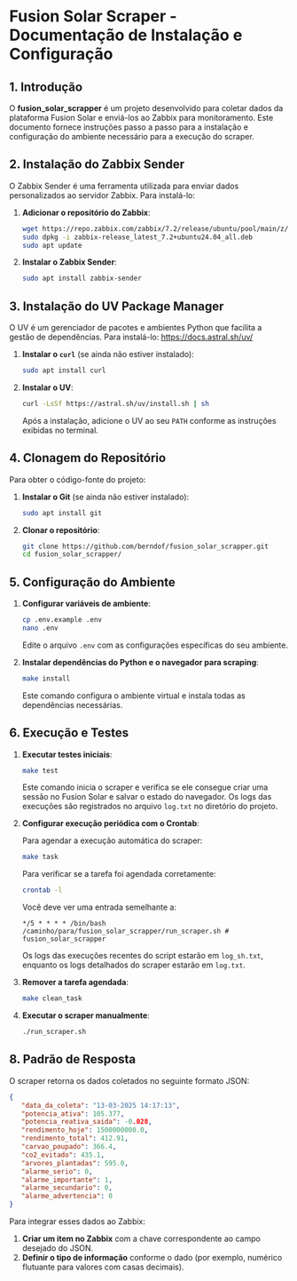 # Fusion Solar Scraper - Documentação de Instalação e Configuração

## 1. Introdução

O **fusion_solar_scrapper** é um projeto desenvolvido para coletar dados da plataforma Fusion Solar e enviá-los ao Zabbix para monitoramento. Este documento fornece instruções passo a passo para a instalação e configuração do ambiente necessário para a execução do scraper.

## 2. Instalação do Zabbix Sender

O Zabbix Sender é uma ferramenta utilizada para enviar dados personalizados ao servidor Zabbix. Para instalá-lo:

1. **Adicionar o repositório do Zabbix**:

   ```bash
   wget https://repo.zabbix.com/zabbix/7.2/release/ubuntu/pool/main/z/zabbix-release/zabbix-release_latest_7.2+ubuntu24.04_all.deb
   sudo dpkg -i zabbix-release_latest_7.2+ubuntu24.04_all.deb
   sudo apt update
   ```

2. **Instalar o Zabbix Sender**:

   ```bash
   sudo apt install zabbix-sender
   ```

## 3. Instalação do UV Package Manager

O UV é um gerenciador de pacotes e ambientes Python que facilita a gestão de dependências. Para instalá-lo:
https://docs.astral.sh/uv/

1. **Instalar o `curl`** (se ainda não estiver instalado):

   ```bash
   sudo apt install curl
   ```

2. **Instalar o UV**:

   ```bash
   curl -LsSf https://astral.sh/uv/install.sh | sh
   ```

   Após a instalação, adicione o UV ao seu `PATH` conforme as instruções exibidas no terminal.

## 4. Clonagem do Repositório

Para obter o código-fonte do projeto:

1. **Instalar o Git** (se ainda não estiver instalado):

   ```bash
   sudo apt install git
   ```

2. **Clonar o repositório**:

   ```bash
   git clone https://github.com/berndof/fusion_solar_scrapper.git
   cd fusion_solar_scrapper/
   ```

## 5. Configuração do Ambiente

1. **Configurar variáveis de ambiente**:

   ```bash
   cp .env.example .env
   nano .env
   ```

   Edite o arquivo `.env` com as configurações específicas do seu ambiente.

2. **Instalar dependências do Python e o navegador para scraping**:

   ```bash
   make install
   ```

   Este comando configura o ambiente virtual e instala todas as dependências necessárias.

## 6. Execução e Testes

1. **Executar testes iniciais**:

   ```bash
   make test
   ```

   Este comando inicia o scraper e verifica se ele consegue criar uma sessão no Fusion Solar e salvar o estado do navegador. Os logs das execuções são registrados no arquivo `log.txt` no diretório do projeto.

2. **Configurar execução periódica com o Crontab**:

   Para agendar a execução automática do scraper:

   ```bash
   make task
   ```

   Para verificar se a tarefa foi agendada corretamente:

   ```bash
   crontab -l
   ```

   Você deve ver uma entrada semelhante a:

   ```
   */5 * * * * /bin/bash /caminho/para/fusion_solar_scrapper/run_scraper.sh # fusion_solar_scrapper
   ```

   Os logs das execuções recentes do script estarão em `log_sh.txt`, enquanto os logs detalhados do scraper estarão em `log.txt`.

3. **Remover a tarefa agendada**:

   ```bash
   make clean_task
   ```

4. **Executar o scraper manualmente**:

   ```bash
   ./run_scraper.sh
   ```

## 8. Padrão de Resposta

O scraper retorna os dados coletados no seguinte formato JSON:

```json
{
   "data_da_coleta": "13-03-2025 14:17:13",
   "potencia_ativa": 105.377,
   "potencia_reativa_saida": -0.028,
   "rendimento_hoje": 1500000000.0,
   "rendimento_total": 412.91,
   "carvao_poupado": 366.4,
   "co2_evitado": 435.1,
   "arvores_plantadas": 595.0,
   "alarme_serio": 0,
   "alarme_importante": 1,
   "alarme_secundario": 0,
   "alarme_advertencia": 0
}
```

Para integrar esses dados ao Zabbix:

1. **Criar um item no Zabbix** com a chave correspondente ao campo desejado do JSON.
2. **Definir o tipo de informação** conforme o dado (por exemplo, numérico flutuante para valores com casas decimais).



